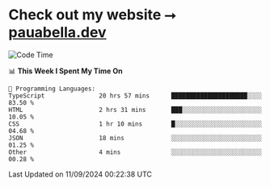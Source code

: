 # Check out my website ⭢ [pauabella.dev](https://pauabella.dev)

<!--START_SECTION:waka-->
![Code Time](http://img.shields.io/badge/Code%20Time-3%2C713%20hrs%2024%20mins-blue)

📊 **This Week I Spent My Time On** 

```text
💬 Programming Languages: 
TypeScript               20 hrs 57 mins      █████████████████████░░░░   83.50 % 
HTML                     2 hrs 31 mins       ███░░░░░░░░░░░░░░░░░░░░░░   10.05 % 
CSS                      1 hr 10 mins        █░░░░░░░░░░░░░░░░░░░░░░░░   04.68 % 
JSON                     18 mins             ░░░░░░░░░░░░░░░░░░░░░░░░░   01.25 % 
Other                    4 mins              ░░░░░░░░░░░░░░░░░░░░░░░░░   00.28 % 
```


 Last Updated on 11/09/2024 00:22:38 UTC
<!--END_SECTION:waka-->
